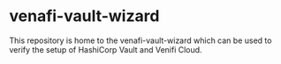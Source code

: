 # venafi-vault-wizard
This repository is home to the venafi-vault-wizard which can be used to verify the setup of HashiCorp Vault and Venifi Cloud.

